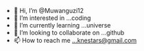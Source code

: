 - 👋 Hi, I’m @Muwanguzi12
- 👀 I’m interested in ...coding
- 🌱 I’m currently learning ...universe
- 💞️ I’m looking to collaborate on ...github
- 📫 How to reach me ...knestars@gmail.com 

<!---
Muwanguzi12/Muwanguzi12 is a ✨ special ✨ repository because its `README.md` (this file) appears on your GitHub profile.
You can click the Preview link to take a look at your changes.
--->
